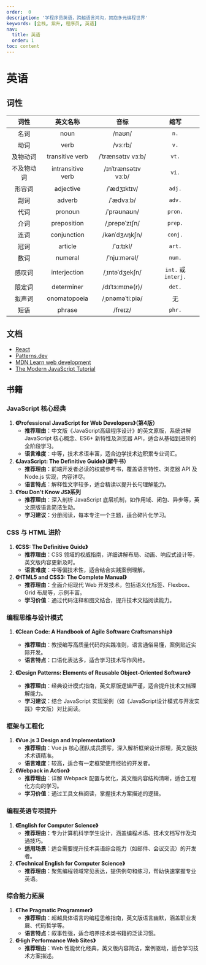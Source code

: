 ```yaml
---
order:  0
description: '学程序员英语，跨越语言鸿沟，拥抱多元编程世界'
keywords: [全栈, 紫升, 程序员, 英语]
nav:
  title: 英语
  order: 1
toc: content
---
```


# 英语

## 词性

|词性|英文名称|音标|缩写|
|:-:|:-:|:-:|:-:|
|名词|noun|/naʊn/|`n.`|
|动词|verb|/vɜːrb/|`v.`|
|及物动词|transitive verb|/ˈtrænsətɪv vɜːb/|`vt.`|
|不及物动词|intransitive verb|/ɪnˈtrænsətɪv vɜːb/|`vi.`|
|形容词|adjective|/ˈædʒɪktɪv/|`adj.`|
|副词|adverb|/ˈædvɜːb/|`adv.`|
|代词|pronoun|/ˈprəʊnaʊn/|`pron.`|
|介词|preposition|/ˌprepəˈzɪʃn/|`prep.`|
|连词|conjunction|/kənˈdʒʌŋkʃn/|`conj.`|
|冠词|article|/ˈɑːtɪkl/|`art.`|
|数词|numeral|/ˈnjuːmərəl/|`num.`|
|感叹词|interjection|/ˌɪntəˈdʒekʃn/|`int.` 或 `interj.`|
|限定词|determiner|/dɪˈtɜːmɪnə(r)/|`det.`|
|拟声词|onomatopoeia|/ˌɒnəməˈtiːpiə/|无|
|短语|phrase|/freɪz/|`phr.`|

## 文档

- [React](https://react.dev/learn)
- [Patterns.dev](https://www.patterns.dev/)
- [MDN Learn web development](https://developer.mozilla.org/en-US/docs/Learn_web_development)
- [The Modern JavaScript Tutorial](https://javascript.info/)

## 书籍

### JavaScript 核心经典

1. **《Professional JavaScript for Web Developers》（第4版）**
   - **推荐理由**：中文版《JavaScript高级程序设计》的英文原版，系统讲解 JavaScript 核心概念、ES6+ 新特性及浏览器 API，适合从基础到进阶的全阶段学习。
   - **语言难度**：中等，技术术语丰富，适合边学技术边积累专业词汇。
2. **《JavaScript: The Definitive Guide》（犀牛书）**
   - **推荐理由**：前端开发者必读的权威参考书，覆盖语言特性、浏览器 API 及 Node.js 实现，内容详尽。
   - **语言特点**：解释性文字较多，适合精读以提升长句理解能力。
3. **《You Don't Know JS》系列**
   - **推荐理由**：深入剖析 JavaScript 底层机制，如作用域、闭包、异步等，英文原版语言简洁生动。
   - **学习建议**：分册阅读，每本专注一个主题，适合碎片化学习。

### CSS 与 HTML 进阶

1. **《CSS: The Definitive Guide》**
   - **推荐理由**：CSS 领域的权威指南，详细讲解布局、动画、响应式设计等，英文版内容更新及时。
   - **语言难度**：中等偏技术性，适合结合实践案例理解。
2. **《HTML5 and CSS3: The Complete Manual》**
   - **推荐理由**：全面介绍现代 Web 开发技术，包括语义化标签、Flexbox、Grid 布局等，示例丰富。
   - **学习价值**：通过代码注释和图文结合，提升技术文档阅读能力。

### 编程思维与设计模式

1. **《Clean Code: A Handbook of Agile Software Craftsmanship》**
   - **推荐理由**：教授编写高质量代码的实践准则，语言通俗易懂，案例贴近实际开发。
   - **语言特点**：口语化表达多，适合学习技术写作风格。

2. **《Design Patterns: Elements of Reusable Object-Oriented Software》**
   - **推荐理由**：经典设计模式指南，英文原版逻辑严谨，适合提升技术文档理解能力。
   - **学习建议**：结合 JavaScript 实现案例（如《JavaScript设计模式与开发实践》中文版）对比阅读。

### 框架与工程化

1. **《Vue.js 3 Design and Implementation》**
   - **推荐理由**：Vue.js 核心团队成员撰写，深入解析框架设计原理，英文版技术术语精准。
   - **语言难度**：较高，适合有一定框架使用经验的开发者。
2. **《Webpack in Action》**
   - **推荐理由**：详解 Webpack 配置与优化，英文版内容结构清晰，适合工程化方向的学习。
   - **学习价值**：通过工具文档阅读，掌握技术方案描述的逻辑。

### 编程英语专项提升

1. **《English for Computer Science》**
    - **推荐理由**：专为计算机科学学生设计，涵盖编程术语、技术文档写作及沟通技巧。
    - **适用场景**：适合需要提升技术英语综合能力（如邮件、会议交流）的开发者。
2. **《Technical English for Computer Science》**
    - **推荐理由**：聚焦编程领域常见表达，提供例句和练习，帮助快速掌握专业英语。

### 综合能力拓展

1. **《The Pragmatic Programmer》**
    - **推荐理由**：超越具体语言的编程思维指南，英文版语言幽默，涵盖职业发展、代码哲学等。
    - **语言特点**：叙事性强，适合培养技术类书籍的泛读习惯。
2. **《High Performance Web Sites》**
    - **推荐理由**：Web 性能优化经典，英文版内容简洁，案例驱动，适合学习技术方案描述。
